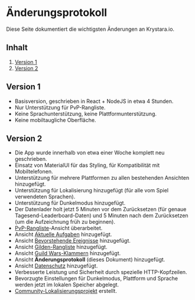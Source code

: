 # Änderungsprotokoll

Diese Seite dokumentiert die wichtigsten Änderungen an Krystara.io.

## Inhalt

1. [Version 1](#version-1)
2. [Version 2](#version-2)

## Version 1

- Basisversion, geschrieben in React + NodeJS in etwa 4 Stunden.
- Nur Unterstützung für PvP-Rangliste.
- Keine Sprachunterstützung, keine Plattformunterstützung.
- Keine mobiltaugliche Oberfläche.

## Version 2

- Die App wurde innerhalb von etwa einer Woche komplett neu geschrieben.
- Einsatz von MaterialUI für das Styling, für Kompatibilität mit Mobiltelefonen.
- Unterstützung für mehrere Plattformen zu allen bestehenden Ansichten hinzugefügt.
- Unterstützung für Lokalisierung hinzugefügt (für alle vom Spiel verwendeten Sprachen).
- Unterstützung für Dunkelmodus hinzugefügt.
- Der Datenlader holt jetzt 5 Minuten vor dem Zurücksetzen (für genaue Tagesend-Leaderboard-Daten) und 5 Minuten nach dem Zurücksetzen (um die Aufzeichnung früh zu beginnen).
- [PvP-Rangliste](/pvp)-Ansicht überarbeitet.
- Ansicht [Aktuelle Aufgaben](/Tasks) hinzugefügt.
- Ansicht [Bevorstehende Ereignisse](/Ereignisse) hinzugefügt.
- Ansicht [Gilden-Rangliste](/Gilde) hinzugefügt.
- Ansicht [Guild Wars-Klammern](/guildwars) hinzugefügt.
- Ansicht **Änderungsprotokoll** (dieses Dokument) hinzugefügt.
- Ansicht [Datenschutz](/privacy) hinzugefügt.
- Verbesserte Leistung und Sicherheit durch spezielle HTTP-Kopfzeilen.
- Bevorzugte Einstellungen für Dunkelmodus, Plattform und Sprache werden jetzt im lokalen Speicher abgelegt.
- [Community-Lokalisierungsprojekt](https://github.com/MasterEric/gow-stuff-i18n) erstellt.
